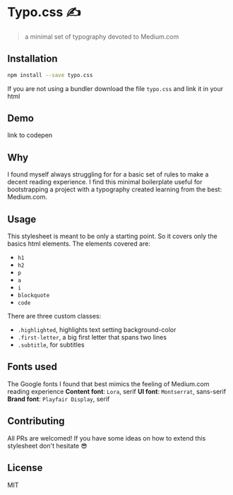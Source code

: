 # Typo.css ✍
> a minimal set of typography devoted to Medium.com

## Installation
```sh
npm install --save typo.css
```

If you are not using a bundler download the file ```typo.css``` and link it in your html

## Demo
link to codepen

## Why
I found myself always struggling for for a basic set of rules to make a decent reading experience. I find this minimal boilerplate useful for bootstrapping a project with a typography created learning from the best: Medium.com.

## Usage
This stylesheet is meant to be only a starting point. So it covers only the basics html elements.
The elements covered are:
- ```h1```
- ```h2```
- ```p```
- ```a```
- ```i```
- ```blockquote```
- ```code```

There are three custom classes:
- ```.highlighted```, highlights text setting background-color
- ```.first-letter```, a big first letter that spans two lines
- ```.subtitle```, for subtitles 

## Fonts used
The Google fonts I found that best mimics the feeling of Medium.com reading experience 
**Content font**: ```Lora```, serif
**UI font**: ```Montserrat```, sans-serif
**Brand font**: ```Playfair Display```, serif

## Contributing
All PRs are welcomed! If you have some ideas on how to extend this stylesheet don't hesitate 😎

## License
MIT
